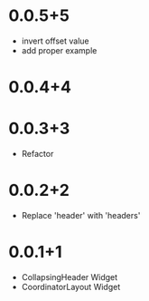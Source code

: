 # 0.0.5+5
* invert offset value
* add proper example

# 0.0.4+4
# 0.0.3+3
* Refactor

# 0.0.2+2
* Replace 'header' with 'headers'

# 0.0.1+1
* CollapsingHeader Widget
* CoordinatorLayout Widget
